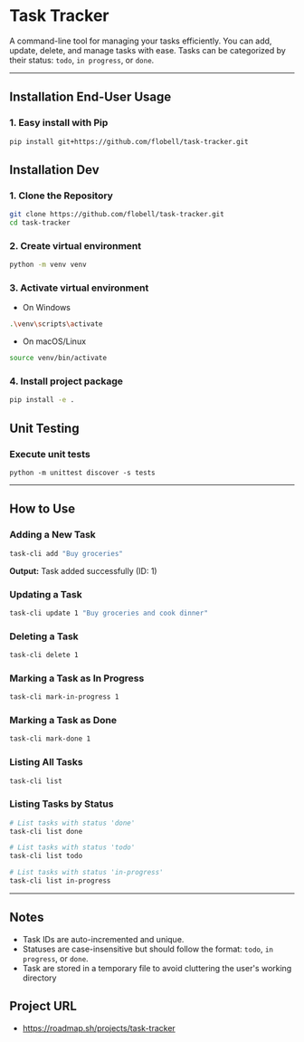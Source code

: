 # Task Tracker
A command-line tool for managing your tasks efficiently. You can add, update, delete, and manage tasks with ease. Tasks can be categorized by their status: `todo`, `in progress`, or `done`.

---

## Installation End-User Usage

### 1. Easy install with Pip
```bash
pip install git+https://github.com/flobell/task-tracker.git  
```

## Installation Dev

### 1. Clone the Repository
```bash
git clone https://github.com/flobell/task-tracker.git
cd task-tracker
```

### 2. Create virtual environment
```bash
python -m venv venv
```

### 3. Activate virtual environment

- On Windows
```bash
.\venv\scripts\activate
```
- On macOS/Linux
```bash
source venv/bin/activate
```

### 4. Install project package

```bash
pip install -e .
```

## Unit Testing

### Execute unit tests

```
python -m unittest discover -s tests
```

---
## How to Use

### Adding a New Task
```bash
task-cli add "Buy groceries"
```
**Output:** Task added successfully (ID: 1)

### Updating a Task
```bash
task-cli update 1 "Buy groceries and cook dinner"
```

### Deleting a Task
```bash
task-cli delete 1
```

### Marking a Task as In Progress
```bash
task-cli mark-in-progress 1
```

### Marking a Task as Done
```bash
task-cli mark-done 1
```

### Listing All Tasks
```bash
task-cli list
```

### Listing Tasks by Status
```bash
# List tasks with status 'done'
task-cli list done

# List tasks with status 'todo'
task-cli list todo

# List tasks with status 'in-progress'
task-cli list in-progress
```

---

## Notes
- Task IDs are auto-incremented and unique.
- Statuses are case-insensitive but should follow the format: `todo`, `in progress`, or `done`.
- Task are stored in a temporary file to avoid cluttering the user's working directory


## Project URL
- https://roadmap.sh/projects/task-tracker